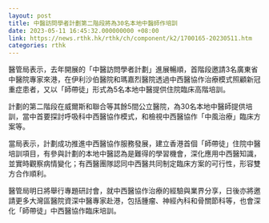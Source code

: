 ```yaml
---
layout: post
title: 中醫訪問學者計劃第二階段將為30名本地中醫師作培訓
date: 2023-05-11 16:45:32.000000000 +08:00
link: https://news.rthk.hk/rthk/ch/component/k2/1700165-20230511.htm
categories: rthk
---
```


醫管局表示，去年開展的「中醫訪問學者計劃」進展暢順，首階段邀請3名廣東省中醫院專家來港，在伊利沙伯醫院和瑪嘉烈醫院透過中西醫協作治療模式照顧新冠重症患者，又以「師帶徒」形式為5名本地中醫提供住院臨床高階培訓。

計劃的第二階段在威爾斯和聯合等其餘5間公立醫院，為30名本地中醫師提供培訓，當中首要探討呼吸科中西醫協作模式，和檢視中西醫協作「中風治療」臨床方案等。

當局表示，計劃成功推進中西醫協作服務發展，建立香港首個「師帶徒」住院中醫培訓項目，有參與計劃的本地中醫認為是難得的學習機會，深化應用中西醫知識，並實時觀察病情變化；有西醫團隊認同中西醫共同制定臨床方案的可行性，形容雙方合作順利。

醫管局明日將舉行專題研討會，就中西醫協作治療的經驗與業界分享，日後亦將邀請更多大灣區醫院資深中醫專家赴港，包括腫瘤、神經內科和骨關節科等，也會深化「師帶徒」中西醫協作臨床培訓。

